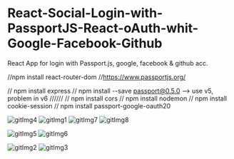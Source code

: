 # React-Social-Login-with-PassportJS-React-oAuth-whit-Google-Facebook-Github

React App for login with Passport.js, google, facebook & github acc.

//npm install react-router-dom
//https://www.passportjs.org/


// npm install express
// npm install --save passport@0.5.0 --> use v5, problem in v6 //////
// npm install cors
// npm install nodemon
// npm install cookie-session
// npm install passport-google-oauth20


![gitImg4](https://user-images.githubusercontent.com/73035495/201309759-92689839-eb07-4370-a448-1a44a5c782f5.jpg)
![gitImg1](https://user-images.githubusercontent.com/73035495/201308561-2075df03-08d9-40b1-a634-630d6d13646a.jpg)
![gitImg7](https://user-images.githubusercontent.com/73035495/201360823-0a9d9714-148c-496b-acbc-35457e739aea.jpg)
![gitImg8](https://user-images.githubusercontent.com/73035495/201360845-aa62ef9f-ad8c-40d5-a6bb-a4b36fb0ee56.jpg)


![gitImg5](https://user-images.githubusercontent.com/73035495/201359068-a5f12c84-dbf1-4250-a410-f9e118a541a2.jpg)
![gitImg6](https://user-images.githubusercontent.com/73035495/201359951-7eb0103b-a1df-4545-9b54-08b0e5c5c07e.jpg)

![gitImg2](https://user-images.githubusercontent.com/73035495/201308837-85a53f66-b42e-48ca-88a2-234e48c41edc.jpg)
![gitImg3](https://user-images.githubusercontent.com/73035495/201309090-e38354d1-7bfe-4a1d-939f-5ac6adac73f7.jpg)
